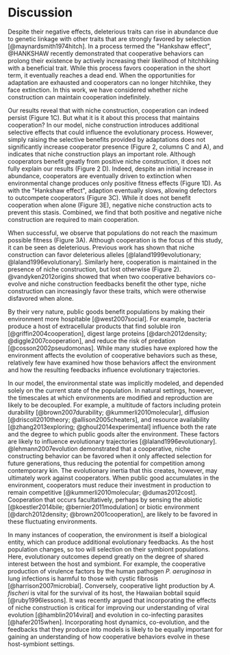 # Discussion

Despite their negative effects, deleterious traits can rise in abundance due to genetic linkage with other traits that are strongly favored by selection [@maynardsmith1974hitch].
In a process termed the "Hankshaw effect", @HANKSHAW recently demonstrated that cooperative behaviors can prolong their existence by actively increasing their likelihood of hitchhiking with a beneficial trait.
While this process favors cooperation in the short term, it eventually reaches a dead end.
When the opportunities for adaptation are exhausted and cooperators can no longer hitchhike, they face extinction.
In this work, we have considered whether niche construction can maintain cooperation indefinitely.

Our results reveal that with niche construction, cooperation can indeed persist (Figure 1C).
But what it is it about this process that maintains cooperation?
In our model, niche construction introduces additional selective effects that could influence the evolutionary process.
However, simply raising the selective benefits provided by adaptations does not significantly increase cooperator presence (Figure 2, columns C and A), and indicates that niche construction plays an important role.
Although cooperators benefit greatly from positive niche construction, it does not fully explain our results (Figure 2 D).
Indeed, despite an initial increase in abundance, cooperators are eventually driven to extinction when environmental change produces only positive fitness effects (Figure 1D).
As with the "Hankshaw effect", adaption eventually slows, allowing defectors to outcompete cooperators (Figure 3C).
While it does not benefit cooperation when alone (Figure 3E), negative niche construction acts to prevent this stasis.
Combined, we find that both positive and negative niche construction are required to main cooperation.

When successful, we observe that populations do not reach the maximum possible fitness (Figure 3A).
Although cooperation is the focus of this study, it can be seen as deleterious.
Previous work has shown that niche construction can favor deleterious alleles [@laland1999evolutionary; @laland1996evolutionary].
Similarly here, cooperation is maintained in the presence of niche construction, but lost otherwise (Figure 2).
@vandyken2012origins showed that when two cooperative behaviors co-evolve and niche construction feedbacks benefit the other type, niche construction can increasingly favor these traits, which were otherwise disfavored when alone.

By their very nature, public goods benefit populations by making their environment more hospitable [@west2007social].
For example, bacteria produce a host of extracellular products that find soluble iron [@griffin2004cooperation], digest large proteins [@darch2012density; @diggle2007cooperation], and reduce the risk of predation [@cosson2002pseudomonas].
While many studies have explored how the environment affects the evolution of cooperative behaviors such as these, relatively few have examined how those behaviors affect the environment and how the resulting feedbacks influence evolutionary trajectories.

In our model, the environmental state was implicitly modeled, and depended solely on the current state of the population.
In natural settings, however, the timescales at which environments are modified and reproduction are likely to be decoupled.
For example, a multitude of factors including protein durability [@brown2007durability; @kummerli2010molecular], diffusion [@driscoll2010theory; @allison2005cheaters], and resource availability [@zhang2013exploring; @ghoul2014experimental] influence both the rate and the degree to which public goods alter the environment.
These factors are likely to influence evolutionary trajectories [@laland1996evolutionary].
@lehmann2007evolution demonstrated that a cooperative, niche constructing behavior can be favored when it only affected selection for future generations, thus reducing the potential for competition among contemporary kin. The evolutionary inertia that this creates, however, may ultimately work against cooperators.
When public good accumulates in the environment, cooperators must reduce their investment in production to remain competitive [@kummerli2010molecular; @dumas2012cost].
Cooperation that occurs facultatively, perhaps by sensing the abiotic [@koestler2014bile; @bernier2011modulation] or biotic environment [@darch2012density; @brown2001cooperation], are likely to be favored in these fluctuating environments.

In many instances of cooperation, the environment is itself a biological entity, which can produce additional evolutionary feedbacks.
As the host population changes, so too will selection on their symbiont populations.
Here, evolutionary outcomes depend greatly on the degree of shared interest between the host and symbiont.
For example, the cooperative production of virulence factors by the human pathogen *P. aeruginosa* in lung infections is harmful to those with cystic fibrosis [@harrison2007microbial].
Conversely, cooperative light production by *A. fischeri* is vital for the survival of its host, the Hawaiian bobtail squid [@ruby1996lessons].
It was recently argued that incorporating the effects of niche construction is critical for improving our understanding of viral evolution [@hamblin2014viral] and evolution in co-infecting parasites [@hafer2015when].
Incorporating host dynamics, co-evolution, and the feedbacks that they produce into models is likely to be equally important for gaining an understanding of how cooperative behaviors evolve in these host-symbiont settings.
